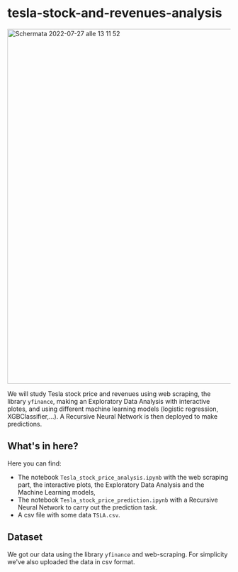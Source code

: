 # tesla-stock-and-revenues-analysis
<img width="800" alt="Schermata 2022-07-27 alle 13 11 52" src="https://user-images.githubusercontent.com/91341004/181233443-3f9410fa-f549-4f60-9cf4-3b7132449867.png">

We will study Tesla stock price and revenues using web scraping, the library `yfinance`, making an Exploratory Data Analysis with interactive plotes, and using different machine learning models (logistic regression, XGBClassifier,...). A Recursive Neural Network is then deployed to make predictions. 

## What's in here?
Here you can find:
- The notebook `Tesla_stock_price_analysis.ipynb` with the web scraping part, the interactive plots, the Exploratory Data Analysis and the Machine Learning models,
- The notebook `Tesla_stock_price_prediction.ipynb` with a Recursive Neural Network to carry out the prediction task.
- A csv file with some data `TSLA.csv`.

## Dataset
We got our data using the library `yfinance` and web-scraping. For simplicity we've also uploaded the data in csv format.

